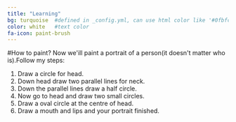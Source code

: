 ```yaml
---
title: "Learning"
bg: turquoise  #defined in _config.yml, can use html color like '#0fbfcf'
color: white   #text color
fa-icon: paint-brush
---
```


#How to paint?
Now we'ill paint a portrait of a person(it doesn't matter who is).Follow my steps:

1. Draw a circle for head.
2. Down head draw two parallel lines for neck.
3. Down the parallel lines draw a half circle.
4. Now go to head and draw two small circles.
5. Draw a oval circle at the centre of head.
6. Draw a mouth and lips and your portrait finished.
